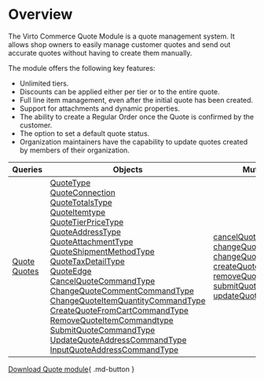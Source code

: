 # Overview

The Virto Commerce Quote Module is a quote management system. It allows shop owners to easily manage customer quotes and send out accurate quotes without having to create them manually.

The module offers the following key features:

* Unlimited tiers.
* Discounts can be applied either per tier or to the entire quote.
* Full line item management, even after the initial quote has been created.
* Support for attachments and dynamic properties.
* The ability to create a Regular Order once the Quote is confirmed by the customer.
* The option to set a default quote status.
* Organization maintainers have the capability to update quotes created by members of their organization.

| Queries                    	| Objects                                               | Mutations                                                                                                      	|
|----------------------------	|-----------------------------------------------------	|----------------------------------------------------------------------------------------------------------------	|
| [Quote](queries/quote.md) <br> [Quotes](queries/quotes.md)  	| [QuoteType](objects/QuoteType.md)<br> [QuoteConnection](objects/QuoteConnection.md)<br> [QuoteTotalsType](objects/QuoteTotalsType.md)<br> [QuoteItemtype](objects/QuoteItemtype.md)<br> [QuoteTierPriceType](objects/QuoteTierPriceType.md)<br> [QuoteAddressType](objects/QuoteAddressType.md)<br> [QuoteAttachmentType](objects/QuoteAttachmentType.md)<br> [QuoteShipmentMethodType](objects/QuoteShipmentMethodType.md)<br> [QuoteTaxDetailType](objects/QuoteTaxDetailType.md)<br> [QuoteEdge](objects/QuoteEdge.md)<br> [CancelQuoteCommandType](objects/CancelQuoteCommandType.md)<br> [ChangeQuoteCommentCommandType](objects/ChangeQuoteCommentCommandType.md)<br> [ChangeQuoteItemQuantityCommandType](objects/ChangeQuoteItemQuantityCommandType.md)<br> [CreateQuoteFromCartCommandType](objects/CreateQuoteFromCartCommandType.md)<br> [RemoveQuoteItemCommandtype](objects/RemoveQuoteItemCommandtype.md)<br> [SubmitQuoteCommandType](objects/SubmitQuoteCommandType.md)<br> [UpdateQuoteAddressCommandType](objects/UpdateQuoteAddressCommandType.md)<br> [InputQuoteAddressCommandType](objects/InputQuoteAddressCommandType.md)<br> 	| [cancelQuoteRequest](mutations/cancel-quote-request.md)<br> [changeQuoteComment](mutations/change-quote-comment.md)<br> [changeQuoteItemQuantity](mutations/change-quote-item-quantity.md)<br> [createQuoteFromCart](mutations/create-quote-from-cart.md)<br> [removeQuoteItem](mutations/remove-quote-item.md)<br> [submitQuoteRequest](mutations/submit-quote-request.md)<br> [updateQuoteAddresses](mutations/update-quote-address.md)<br> 	|


[Download Quote module](https://github.com/VirtoCommerce/vc-module-quote/releases){ .md-button }
